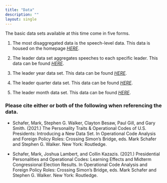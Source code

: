 ```yaml
---
title: "Data"
description: ""
layout: single
---
```


The basic data sets available at this time come in five forms.  

1. The most disaggregated data is the speech-level data. This data is housed on the homepage [*HERE*](https://psycldataset.com/).

2. The leader data set aggregates speeches to each specific leader. This data can be found [*HERE*](http://psycldataset.com/leaders/).

3. The leader year data set. This data can be found [*HERE*](http://psycldataset.com/years/).

4. The leader quarter data set. This data can be found [*HERE*](http://psycldataset.com/quarters/).

5. The leader month data set. This data can be found [*HERE*](http://psycldataset.com/months/).

### Please cite either or both of the following when referencing the data.
* Schafer, Mark, Stephen G. Walker, Clayton Besaw, Paul Gill, and Gary Smith. (2021.) The Personality Traits & Operational Codes of U.S. Presidents: Introducing a New Data Set. In Operational Code Analysis and Foreign Policy Roles: Crossing Simon’s Bridge, eds. Mark Schafer and Stephen G. Walker. New York: Routledge.

* Schafer, Mark, Joshua Lambert, and Collin Kazazis. (2021.) Presidential Personalities and Operational Codes: Learning Effects and Midterm Congressional Election Results. In Operational Code Analysis and Foreign Policy Roles: Crossing Simon’s Bridge, eds. Mark Schafer and Stephen G. Walker. New York: Routledge.
